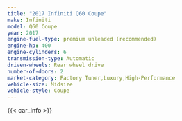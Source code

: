 ```yaml
---
title: "2017 Infiniti Q60 Coupe"
make: Infiniti
model: Q60 Coupe
year: 2017
engine-fuel-type: premium unleaded (recommended)
engine-hp: 400
engine-cylinders: 6
transmission-type: Automatic
driven-wheels: Rear wheel drive
number-of-doors: 2
market-category: Factory Tuner,Luxury,High-Performance
vehicle-size: Midsize
vehicle-style: Coupe
---
```


{{< car_info >}}
